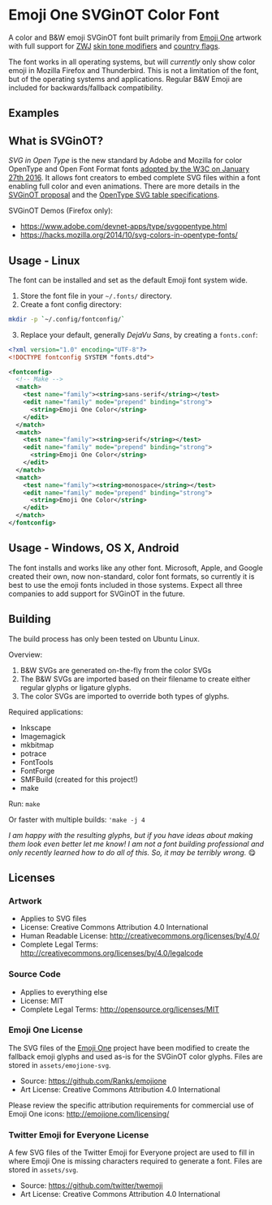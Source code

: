 # Emoji One SVGinOT Color Font
A color and B&W emoji SVGinOT font built primarily from [Emoji One][1] artwork
with full support for [ZWJ][2] [skin tone modifiers][3] and [country flags][4].

The font works in all operating systems, but will *currently* only show color
emoji in Mozilla Firefox and Thunderbird. This is not a limitation of the font,
but of the operating systems and applications. Regular B&W Emoji are included
for backwards/fallback compatibility.

[1]: http://emojione.com/
[2]: http://unicode.org/emoji/charts/emoji-zwj-sequences.html
[3]: http://www.unicode.org/reports/tr51/#Diversity
[4]: http://www.unicode.org/reports/tr51/#Flags

## Examples

## What is SVGinOT?
*SVG in Open Type* is the new standard by Adobe and Mozilla for color OpenType
and Open Font Format fonts [adopted by the W3C on January 27th 2016][5]. It
allows font creators to embed complete SVG files within a font enabling full
color and even animations. There are more details in the [SVGinOT proposal][6]
and the [OpenType SVG table specifications][7].

SVGinOT Demos (Firefox only):

* https://www.adobe.com/devnet-apps/type/svgopentype.html
* https://hacks.mozilla.org/2014/10/svg-colors-in-opentype-fonts/

[5]: https://www.w3.org/community/svgopentype/2016/01/27/opentype-spec-adopts-svg-in-opentype-proposal/
[6]: https://www.w3.org/2013/10/SVG_in_OpenType/
[7]: https://www.microsoft.com/typography/otspec/svg.htm

## Usage - Linux
The font can be installed and set as the default Emoji font system wide.

1. Store the font file in your `~/.fonts/` directory.
2. Create a font config directory:
```sh
mkdir -p `~/.config/fontconfig/`
```

3. Replace your default, generally *DejaVu Sans*, by creating a `fonts.conf`:

```xml
<?xml version="1.0" encoding="UTF-8"?>
<!DOCTYPE fontconfig SYSTEM "fonts.dtd">

<fontconfig>
  <!-- Make -->
  <match>
    <test name="family"><string>sans-serif</string></test>
    <edit name="family" mode="prepend" binding="strong">
      <string>Emoji One Color</string>
    </edit>
  </match>
  <match>
    <test name="family"><string>serif</string></test>
    <edit name="family" mode="prepend" binding="strong">
      <string>Emoji One Color</string>
    </edit>
  </match>
  <match>
    <test name="family"><string>monospace</string></test>
    <edit name="family" mode="prepend" binding="strong">
      <string>Emoji One Color</string>
    </edit>
  </match>
</fontconfig>
```

## Usage - Windows, OS X, Android

The font installs and works like any other font. Microsoft, Apple, and Google
created their own, now non-standard, color font formats, so currently it is
best to use the emoji fonts included in those systems. Expect all three
companies to add support for SVGinOT in the future.

## Building
The build process has only been tested on Ubuntu Linux.

Overview:

1. B&W SVGs are generated on-the-fly from the color SVGs
2. The B&W SVGs are imported based on their filename to create either regular
   glyphs or ligature glyphs.
3. The color SVGs are imported to override both types of glyphs.

Required applications:

* Inkscape
* Imagemagick
* mkbitmap
* potrace
* FontTools
* FontForge
* SMFBuild (created for this project!)
* make

Run: `make`

Or faster with multiple builds: `'make -j 4`

*I am happy with the resulting glyphs, but if you have ideas about making
them look even better let me know! I am not a font building professional and
only recently learned how to do all of this. So, it may be terribly wrong.* 😋

## Licenses

### Artwork
* Applies to SVG files
* License: Creative Commons Attribution 4.0 International
* Human Readable License: http://creativecommons.org/licenses/by/4.0/
* Complete Legal Terms: http://creativecommons.org/licenses/by/4.0/legalcode

### Source Code
* Applies to everything else
* License: MIT
* Complete Legal Terms: http://opensource.org/licenses/MIT

### Emoji One License
The SVG files of the [Emoji One](http://emojione.com/) project have been
modified to create the fallback emoji glyphs and used as-is for the SVGinOT
color glyphs. Files are stored in `assets/emojione-svg`.

* Source: https://github.com/Ranks/emojione
* Art License: Creative Commons Attribution 4.0 International

Please review the specific attribution requirements for commercial use of
Emoji One icons: http://emojione.com/licensing/

### Twitter Emoji for Everyone License
A few SVG files of the Twitter Emoji for Everyone project are used to fill in
where Emoji One is missing characters required to generate a font. Files are
stored in `assets/svg`.

* Source: https://github.com/twitter/twemoji
* Art License: Creative Commons Attribution 4.0 International
